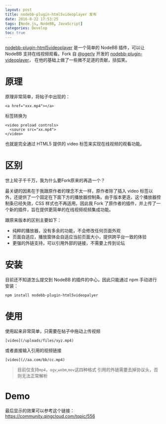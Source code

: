 ```yaml
---
layout: post
title: nodebb-plugin-html5videoplayer 发布
date: 2016-8-22 17:53:25
tags: [Node.js, NodeBB, JavaScript]
categories: Develop
toc: true
---
```


[nodebb-plugin-html5videoplayer]() 是一个简单的 NodeBB 插件，可以让 NodeBB 支持在线视频观看。Fork 自 [@ogerly](https://github.com/ogerly) 开发的 [nodebb-plugin-videoplayer](https://github.com/ogerly/nodebb-plugin-videoplayer)， 在他的基础上做了一些微不足道的贡献，括弧笑。

<!-- more -->

# 原理

原理非常简单，将帖子中出现的：

```
<a href="xxx.mp4"></a>
```

标签转换为

```
<video preload controls>
  <source src="xx.mp4">
</video>
```

也就是完全通过 HTML5 提供的 video 标签来实现在线视频的观看功能。

# 区别

世上轮子千千万，我为什么要Fork原来的再造一个？

最关键的因素在于我跟原作者的理念不太一样，原作者除了插入 video 标签以外，还提供了一个固定在下面下方的播放器控制条。由于版本更迭，这个播放器控制条已经失效，CSS 样式也不再适用。因此我 Fork 了原作者的插件，并上传了一个新的插件，旨在提供更简单的在线视频视频集成功能。

跟原来版本的区别主要如下：

- 纯粹的播放器，没有多余的功能，不会修改任何页面外观
- 页面自适应，播放窗体会自适应当前页面大小，提供跨平台一致的体验
- 更强的外链支持，可以引用外部的链接，不需要上传到论坛

# 安装

目前还不知道怎么提交到 NodeBB 的插件的中心，因此只能通过 npm 手动进行安装：

```
npm install nodebb-plugin-html5videopalyer
```

# 使用

使用起来非常简单，只需要在帖子中拖动上传视频

```
[video](/uploads/files/xyz.mp4)
```

或者直接输入引用的视频链接

```
[video](//aa.com/bb/cc.mp4)
```

> 目前仅支持`mp4`，`ogv`,`webm`,`mov`这四种格式
> 引用的外链需要去掉协议头，否则无法正常解析

# Demo

最后显示的效果可以参考这个链接： https://community.qingcloud.com/topic/556
